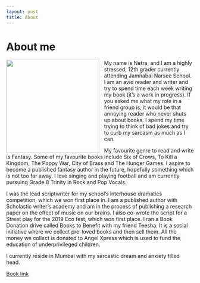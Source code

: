 ```yaml
---
layout: post
title: About
---
```


# About me
<img style="padding-right:10px" align="left" width="250" src="https://raw.githubusercontent.com/Zo-Bro-23/netra-website/main/assets/Photo.png">
My name is Netra, and I am a highly stressed, 12th grader currently attending Jamnabai Narsee School. I am an avid reader and writer and try to spend time each week writing my book (it’s a work in progress). If you asked me what my role in a friend group is, it would be that annoying reader who never shuts up about books. I spend my time trying to think of bad jokes and try to curb my sarcasm as much as I can.

My favourite genre to read and write is Fantasy. Some of my favourite books include Six of Crows, To Kill a Kingdom, The Poppy War, City of Brass and The Hunger Games. I aspire to become a published fantasy author in the future, hopefully something which is not too far away. I love singing and playing football and am currently pursuing Grade 8 Trinity in Rock and Pop Vocals.

I was the lead scriptwriter for my school’s interhouse dramatics competition, which we won first place in. I am a published author with Scholastic writer’s academy and am in the process of publishing a research paper on the effect of music on our brains. I also co-wrote the script for a Street play for the 2019 Eco fest, which won first place. I ran a Book Donation drive called Books to Benefit with my friend Teesha. It is a social initiative where we collect pre-loved books and then sell them. All the money we collect is donated to Angel Xpress which is used to fund the education of underprivileged children.

I currently reside in Mumbai with my sarcastic dream and anxiety filled head.

[Book link](https://www.amazon.in/World-Beyond-Stars-Various/dp/9354712657/ref=tmm_pap_swatch_0?_encoding=UTF8&qid=1666860187&sr=8-1)